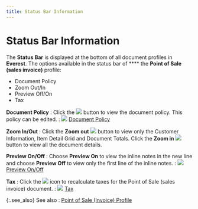 ```yaml
---
title: Status Bar Information
---
```


# Status Bar Information


The **Status Bar** is displayed  at the bottom of all document profiles in **Everest**.  The options available in the status bar of **** the **Point of Sale (sales invoice)** profile:

- Document Policy
- Zoom Out/In
- Preview Off/On
- Tax



**Document Policy**
: Click the ![]({{site.pos_baseurl}}/img/pos_document_policy_icon.gif) button to view the document  policy. This policy can be edited.
: ![]({{site.pos_baseurl}}/img/lens.gif)<font style="color: #000000;" color="#000000"> </font>[Document  Policy]({{site.pos_baseurl}}/misc/document_policy_document_information_pos_content.html)


**Zoom In/Out**
: Click the **Zoom 
 out** ![]({{site.pos_baseurl}}/img/pos_zoom_out.gif) button to view only the Customer Information,  Item Detail Grid and Document Totals. Click the **Zoom 
 in** ![]({{site.pos_baseurl}}/img/pos_zoom_in_icon.gif) button to view all the document details.


**Preview On/Off**
: Choose **Preview 
 On** to view the inline notes in the new line and choose **Preview 
 Off** to view only the first line of the inline notes.
: ![]({{site.pos_baseurl}}/img/lens.gif) [Preview  On/Off]({{site.sp_chm}}/sales-docs/docs-profile/contents/status-bar-info/preview_on_off_common_sales_docuemnt_options.html)


**Tax**
: Click the ![]({{site.pos_baseurl}}/img/pos_tax_icon.gif) icon to recalculate taxes  for the Point of Sale (sales invoice) document.
: ![]({{site.pos_baseurl}}/img/lens.gif) [Tax]({{site.pos_baseurl}}/misc/tax_status_bar_info_pos.html)


{:.see_also}
See also
: [Point  of Sale (Invoice) Profile]({{site.pos_baseurl}}/pos-trans/create-pos-doc/pos-si-profile/pos-create-si/profile/the_point_of_sales_invoice_profile.html)
